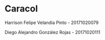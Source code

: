 # Caracol
Harrison Felipe Velandia Pinto - 20171020079

Diego Alejandro González Rojas - 20171020111
